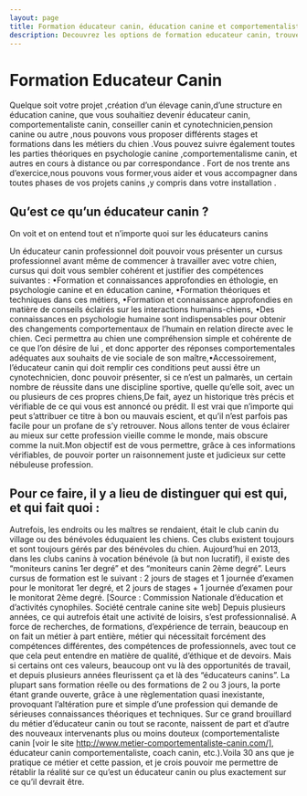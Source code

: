 ```yaml
---
layout: page
title: Formation éducateur canin, éducation canine et comportementaliste des chiens
description: Decouvrez les options de formation educateur canin, trouver les meilleurs instructeurs et apprentissages, et trouvez le centre de formation le plus proche.
---
```

# Formation Educateur Canin
Quelque soit votre projet ,création d’un élevage canin,d’une structure en éducation canine, que vous souhaitiez devenir éducateur canin, comportementaliste canin, conseiller canin et cynotechnicien,pension canine ou autre ,nous pouvons vous proposer différents stages et formations dans les métiers du chien .Vous pouvez suivre également toutes les parties théoriques en psychologie canine ,comportementalisme canin, et autres en cours à distance ou par correspondance . Fort de nos trente ans d’exercice,nous pouvons vous former,vous aider et vous accompagner dans toutes phases de vos projets canins ,y compris dans votre installation .
## Qu’est ce qu’un éducateur canin ?
On voit et on entend tout et n’importe quoi sur les éducateurs canins

Un éducateur canin professionnel doit pouvoir vous présenter un cursus professionnel avant même de commencer à travailler avec  votre chien, cursus qui doit vous sembler cohérent et justifier des compétences suivantes : •Formation et connaissances approfondies en éthologie, en psychologie canine et en éducation canine, •Formation théoriques et techniques dans ces métiers, •Formation et connaissance approfondies en matière de conseils éclairés sur les interactions humains-chiens, •Des connaissances en psychologie humaine sont indispensables pour obtenir des changements comportementaux de l’humain en relation directe avec le chien. Ceci permettra au chien une compréhension simple et cohérente de ce que l’on désire de lui , et donc apporter des réponses comportementales adéquates aux souhaits de vie sociale de son maître,•Accessoirement, l’éducateur canin qui doit remplir ces conditions peut aussi être un cynotechnicien, donc pouvoir présenter, si ce n’est un palmarès, un certain nombre de réussite dans une discipline sportive, quelle qu’elle soit, avec un ou plusieurs de ces propres chiens,De fait, ayez un historique très précis et vérifiable de ce qui vous est annoncé ou prédit.
Il est vrai que n’importe qui peut s’attribuer ce titre à bon ou mauvais escient, et qu’il n’est parfois pas facile pour un profane de s’y retrouver. Nous allons tenter de vous éclairer au mieux sur cette profession vieille comme le monde, mais obscure comme la nuit.Mon objectif est de vous permettre, grâce à ces informations vérifiables, de pouvoir porter un raisonnement juste et judicieux sur cette nébuleuse profession.
## Pour ce faire, il y a lieu de distinguer qui est qui, et qui fait quoi :
Autrefois, les endroits ou les maîtres se rendaient, était le club canin du village ou des bénévoles éduquaient les chiens. Ces clubs existent toujours et sont toujours gérés par des bénévoles du chien. Aujourd’hui en 2013, dans les clubs canins à vocation bénévole (à but non lucratif), il existe des “moniteurs canins 1er degré” et des “moniteurs canin 2ème degré”. Leurs cursus de formation est le suivant : 2 jours de stages et 1 journée d’examen pour le monitorat 1er degré, et 2 jours de stages + 1 journée d’examen pour le monitorat 2ème degré. [Source : Commission Nationale d’éducation et d’activités cynophiles. Société centrale canine site web]  Depuis plusieurs années, ce qui autrefois était une activité de loisirs, s’est professionnalisé. A force de recherches, de formations, d’expérience de terrain, beaucoup en on fait un métier à part entière, métier qui nécessitait forcément des compétences différentes, des compétences de professionnels, avec tout ce que cela peut entendre en matière de qualité, d’éthique et de devoirs. Mais si certains ont ces valeurs, beaucoup ont vu là des opportunités de travail, et depuis plusieurs années fleurissent ça et là des “éducateurs canins”. La plupart sans formation réelle ou des formations de 2 ou 3 jours, la porte étant grande ouverte, grâce à une règlementation quasi inexistante, provoquant l’altération pure et simple d’une profession qui demande de sérieuses connaissances théoriques et techniques. Sur ce grand brouillard du métier d’éducateur canin ou tout se raconte, naissent de part et d’autre des nouveaux intervenants plus ou moins douteux (comportementaliste canin [voir le site http://www.metier-comportementaliste-canin.com/], éducateur canin comportementaliste, coach canin, etc.).Voila 30 ans que je pratique ce métier et cette passion, et je crois pouvoir me permettre de rétablir la réalité sur ce qu’est un éducateur canin ou plus exactement sur ce qu’il devrait être.
